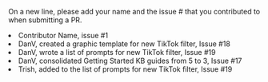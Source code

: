On a new line, please add your name and the issue # that you contributed to when submitting a PR.
<li>Contributor Name, issue #1
<li>DanV, created a graphic template for new TikTok filter, Issue #18
<li>DanV, wrote a list of prompts for new TikTok filter, Issue #19
<li>DanV, consolidated Getting Started KB guides from 5 to 3, Issue #17
<li>Trish, added to the list of prompts for new TikTok filter, Issue #19  
